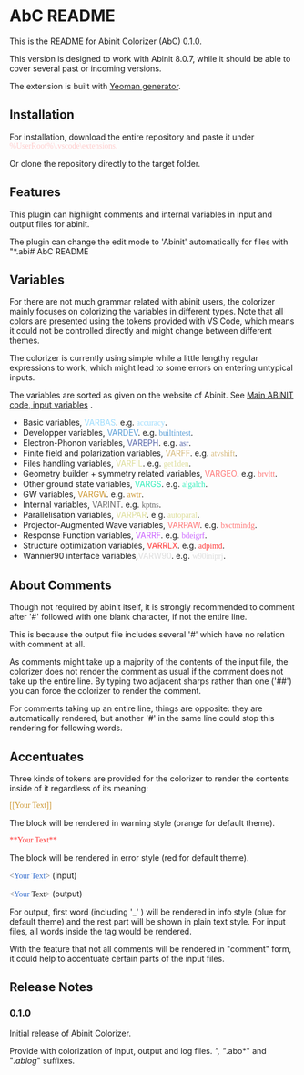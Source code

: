 # AbC README

This is the README for Abinit Colorizer (AbC) 0.1.0.

This version is designed to work with Abinit 8.0.7, while it should be able to cover several past or incoming versions.

The extension is built with [Yeoman generator](https://code.visualstudio.com/docs/tools/yocode).

## Installation

For installation, download the entire repository and paste it under<br/>
<font face=Consolas color=#fcc>%UserRoot%\\.vscode\\extensions.</font>

Or clone the repository directly to the target folder.

## Features

This plugin can highlight comments and internal variables in input and output files for abinit.

The plugin can change the edit mode to 'Abinit' automatically for files with "*.abi# AbC README

## Variables

For there are not much grammar related with abinit users, the colorizer mainly focuses on colorizing the variables in different types. Note that all colors are presented using the tokens provided with VS Code, which means it could not be controlled directly and might change between different themes.

The colorizer is currently using simple while a little lengthy regular expressions to work, which might lead to some errors on entering untypical inputs.

The variables are sorted as given on the website of Abinit. See [Main ABINIT code, input variables](http://www.abinit.org/doc/helpfiles/for-v8.0/input_variables/html_automatically_generated/allvariables.html) .

* Basic variables, <font color=#9CDCFE>VARBAS</font>. e.g. <font face=Consolas color=#9CDCFE>accuracy</font>.
* Developper variables, <font color=#569CD6>VARDEV</font>. e.g. <font face=Consolas color=#569CD6>builtintest</font>.
* Electron-Phonon variables, <font color=#56a>VAREPH</font>. e.g. <font face=Consolas color=#56a>asr</font>.
* Finite field and polarization variables, <font color=#D7BA7D>VARFF</font>. e.g. <font face=Consolas color=#D7BA7D>atvshift</font>.
* Files handling variables, <font color=#dd9>VARFIL</font>. e.g. <font face=Consolas color=#dd9>get1den</font>.
* Geometry builder + symmetry related variables, <font color=#f77>VARGEO</font>. e.g. <font face=Consolas color=#f77>brvltt</font>.
* Other ground state variables, <font color=#3eb>VARGS</font>. e.g. <font face=Consolas color=#3eb>algalch</font>.
* GW variables, <font color=#cd9731>VARGW</font>. e.g. <font face=Consolas color=#cd9731>awtr</font>.
* Internal variables, <font color=#666>VARINT</font>. e.g. <font face=Consolas color=#666>kptns</font>.
* Parallelisation variables, <font color=#dd9>VARPAR</font>. e.g. <font face=Consolas color=#dd9>autoparal</font>.
* Projector-Augmented Wave variables, <font color=#f77>VARPAW</font>. e.g. <font face=Consolas color=#f77>bxctmindg</font>.
* Response Function variables, <font color=#c6f>VARRF</font>. e.g. <font face=Consolas color=#c6f>bdeigrf</font>.
* Structure optimization variables, <font color=#f33>VARRLX</font>. e.g. <font face=Consolas color=#f33>adpimd</font>.
* Wannier90 interface variables,<font color=#ddd>VARW90</font>. e.g. <font face=Consolas color=#ddd>w90iniprj</font>.

## About Comments

Though not required by abinit itself, it is strongly recommended to comment after '#' followed with one blank character, if not the entire line.

This is because the output file includes several '#' which have no relation with comment at all.

As comments might take up a majority of the contents of the input file, the colorizer does not render the comment as usual if the comment does not take up the entire line. By typing two adjacent sharps rather than one ('##') you can force the colorizer to render the comment.

For comments taking up an entire line, things are opposite: they are automatically rendered, but another '#' in the same line could stop this rendering for following words.

## Accentuates

Three kinds of tokens are provided for the colorizer to render the contents inside of it regardless of its meaning:

<font face=Consolas color="#cd9731">[[Your Text]]</font>

The block will be rendered in warning style (orange for default theme).

<font face=Consolas color="#f33">\*\*Your Text\*\*</font>

The block will be rendered in error style (red for default theme).

<font face=Consolas color="#666">&lt;</font><font face=Consolas color="#316bcd">Your Text</font><font face=Consolas color="#666">&gt;</font> (input)

<font face=Consolas color="#666">&lt;</font><font face=Consolas color="#316bcd">Your</font><font face=Consolas> Text</font><font face=Consolas color="#666">&gt;</font> (output)
    
For output, first word (including '_' ) will be rendered in info style (blue for default theme) and the rest part will be shown in plain text style.
For input files, all words inside the tag would be rendered.

With the feature that not all comments will be rendered in "comment" form, it could help to accentuate certain parts of the input files.

## Release Notes

### 0.1.0

Initial release of Abinit Colorizer.

Provide with colorization of input, output and log files.
*", "*.abo*" and "*.ablog*" suffixes.
